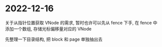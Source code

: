 # 2022-12-16

关于从指针位置获取 VNode 的需求, 暂时也许可以先从 fence 下手, 在 fence 中添加一个数组, 存储光标偏移量对应的 VNode

先整理一下目录结构, 把 block 和 page 单独抽出去
